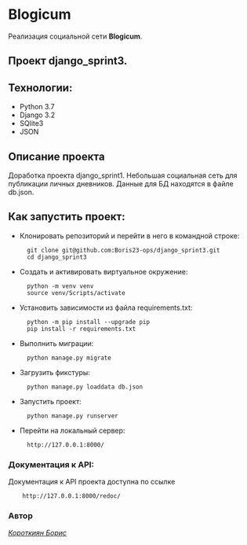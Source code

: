 # Blogicum
Реализация социальной сети **Blogicum**. 

## Проект django_sprint3.

## Технологии:
* Python 3.7
* Django 3.2
* SQlite3
* JSON

## Описание проекта

Доработка проекта django_sprint1.
Небольшая социальная сеть для публикации личных дневников. Данные для БД находятся в файле db.json.


## Как запустить проект:

* Клонировать репозиторий и перейти в него в командной строке:

        git clone git@github.com:Boris23-ops/django_sprint3.git
        cd django_sprint3

* Cоздать и активировать виртуальное окружение:

        python -m venv venv
        source venv/Scripts/activate

* Установить зависимости из файла requirements.txt:

        python -m pip install --upgrade pip
        pip install -r requirements.txt

* Выполнить миграции:

        python manage.py migrate

* Загрузить фикстуры:

        python manage.py loaddata db.json

* Запустить проект:

        python manage.py runserver

* Перейти на локальный сервер:

        http://127.0.0.1:8000/

### Документация к API:

Документация к API проекта доступна по ссылке

        http://127.0.0.1:8000/redoc/

### Автор
_[Короткиян Борис](https://github.com/Boris23-ops)_<br>